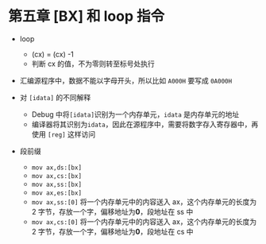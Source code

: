# 第五章 [BX] 和 loop 指令

- loop

  - (cx) = (cx) -1
  - 判断 cx 的值，不为零则转至标号处执行

- 汇编源程序中，数据不能以字母开头，所以比如 `A000H` 要写成 `0A000H`

- 对 `[idata]` 的不同解释

  - Debug 中将`[idata]`识别为一个内存单元，`idata` 是内存单元的地址
  - 编译器将其识别为`idata`，因此在源程序中，需要将数字存入寄存器中，再使用 `[reg]` 这样访问

- 段前缀
  - `mov ax,ds:[bx]`
  - `mov ax,cs:[bx]`
  - `mov ax,ss:[bx]`
  - `mov ax,es:[bx]`
  - `mov ax,ss:[0]` 将一个内存单元中的内容送入 ax，这个内存单元的长度为 2 字节，存放一个字，偏移地址为**0**，段地址在 ss 中
  - `mov ax,cs:[0]` 将一个内存单元中的内容送入 ax，这个内存单元的长度为 2 字节，存放一个字，偏移地址为**0**，段地址在 cs 中
